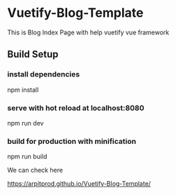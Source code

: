# Vuetify-Blog-Template
This is Blog Index Page with help vuetify vue framework

## Build Setup

### install dependencies
npm install

### serve with hot reload at localhost:8080
npm run dev

### build for production with minification
npm run build

We can check here 

https://arpitprod.github.io/Vuetify-Blog-Template/

